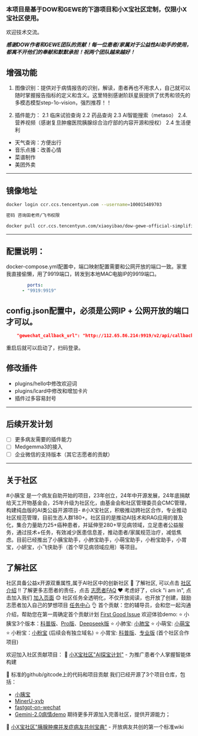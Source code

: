 
### 本项目是基于DOW和GEWE的下游项目和小X宝社区定制，仅限小X宝社区使用。
欢迎技术交流。

***感谢DOW作者和GEWE团队的贡献！每一位患者/家属对于公益性AI助手的使用，都离不开他们的奉献和默默承担！祝两个团队越来越好！***

## 增强功能
1. 图像识别：提供对于病情报告的识别，解读，患者再也不用求人，自己就可以随时掌握报告指标的定义和含义。这里特别感谢阶跃星辰提供了优秀和领先的多模态模型step-1o-vision，强烈推荐！！

2. 插件能力：
2.1 临床试验查询
2.2 药品查询
2.3 AI智能搜索（metaso）
2.4.营养视频（感谢复旦肿瘤医院胰腺综合治疗部的内容开源和授权）
2.4 生活便利
* 天气查询：方便出行
* 音乐点播：改善心情
* 菜谱制作
* 美团外卖

---
## 镜像地址

```bash
docker login ccr.ccs.tencentyun.com --username=100015489703

密码 咨询田老师/飞书权限

docker pull ccr.ccs.tencentyun.com/xiaoyibao/dow-gewe-official-simplified-xyb:v5
```
---
## 配置说明：
docker-compose.yml配置中，端口映射配置需要和公网开放的端口一致。家里我直接偷懒，用了9919端口，转发到本地MAC电脑IP的9919端口。    
```yaml
        ports:
      - "9919:9919"
```


## config.json配置中，必须是公网IP + 公网开放的端口才可以。
```json
    "gewechat_callback_url": "http://112.65.86.214:9919/v2/api/callback/collect"
```

重启后就可以启动了，扫码登录。

## 修改插件

- plugins/hello中修改欢迎词
- plugins/lcard中修改和增加卡片
- 插件过多容易封号

----
## 后续开发计划

- [ ] 更多病友需要的插件能力
- [ ] Medgemma3的接入
- [ ] 企业微信的支持版本（其它志愿者的贡献）

---
## 关于社区
#小胰宝 是一个病友自助开始的项目，23年创立，24年中开源发展，24年底捐献给天工开物基金会，25年升级为社区化，由基金会和社区管理委员会CMC管理，构建纯血版的AI类公益开源项目- #小X宝社区，积极推动跨社区合作，专业推动社区规范管理，目前生态人群180+。社区目的是推动AI技术和RAG应用的普及化，集合力量助力25+癌种患者，并延伸至280+罕见病领域，立足患者公益服务，通过技术+任务，有效减少医患信息差，推动患者/家属规范治疗，减低焦虑。目前已经推出了小胰宝助手，小肺宝助手，小萌宝助手，小粉宝助手，小胃宝，小妍宝，小飞侠助手（首个罕见病领域应用）等项目。

## 了解社区

社区具备公益x开源双重属性,属于AI社区中的创新社区
👀 了解社区, 可以点击 [社区介绍](https://hi.xiao-x-bao.com.cn)
‼️ 了解更多志愿者的责任，点击 [志愿者FAQ](https://faq.xiao-x-bao.com.cn)
❤️ 考虑好了，click "i am in", 点击加入我们 [加入页面](https://iamin.xiao-x-bao.com.cn)
😊 社区任务全透明化，不仅开放阅读，也开放了创建，鼓励志愿者加入自己的梦想项目 [任务中心](https://task.xiaoyibao.com.cn)
👌 首个贡献：您的辅导员，会和您一起沟通介绍，帮助您在第一周确定首个贡献计划 [First Good Issue](https://myfirst.xiao-x-bao.com.cn)
欢迎体验demo: 
⭐️ 小胰宝3个版本：[科普版](https://chat.xiaoyibao.com.cn)、[Pro版](https://pro.xiaoyibao.com.cn)、[Deepseek版](https://deepseek.xiaoyibao.com.cn)
⭐️ 小肺宝: [小肺宝](https://chat.xiaofeibao.com.cn)
⭐️ 小萌宝: [小萌宝](https://pro.xiaomengbao.cn/)
⭐️ 小粉宝：[小粉宝](https://xfb.xiaoyibao.com.cn) (后续会有独立域名)
⭐️ 小胃宝: [科普版](https://chat.xiaoweibao.com.cn)、[专业版](https://pro.xiaoweibao.com.cn) (首个社区合作项目)

欢迎加入社区贡献项目：
👏 [小X宝社区"AI探宝计划"](https://wiki.xiao-x-bao.com.cn) - 为推广患者个人掌握智能体构建

👏 标准的github/gitcode上的代码和项目贡献 我们已经开源了3个项目仓库，包括：
- [小胰宝](https://github.com/PancrePal-xiaoyibao/miniapp-uniapp)
- [MinerU-xyb](https://github.com/PancrePal-xiaoyibao/miniapp-uniapp)
- [fastgpt-on-wechat](https://github.com/hanfangyuan4396/fastgpt-on-wechat)
- [Gemini-2.0病情demo](https://github.com/PancrePal-xiaoyibao/gemini2.0-xiaoyibao)
期待更多开源加入完善社区，提供开源能力；

👏 [小X宝社区"胰腺肿瘤并发症病友共创宝典"](https://bfz.xiao-x-bao.com.cn) - 开放病友共创的第一个标准wiki